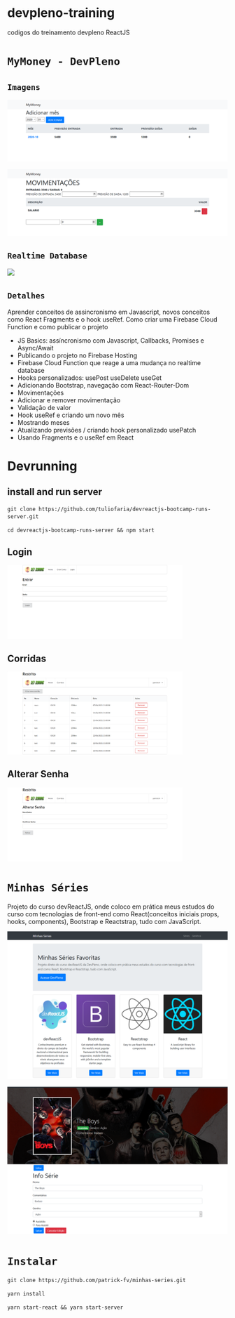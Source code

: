 # devpleno-training

codigos do treinamento devpleno ReactJS 

# `MyMoney - DevPleno`

## `Imagens`
[![](./my-money/images/image1.png)]('https://github.com/patrick-fv/my-money/blob/master/images/image1.png?raw=true')

[![](./my-money/images/image2.png)]('https://github.com/patrick-fv/my-money/blob/master/images/image2.png?raw=true')

## `Realtime Database`

[![](./images/image_database.png)]('https://github.com/patrick-fv/my-money/blob/master/images/image_database.png?raw=true')

## `Detalhes`

 Aprender conceitos de assincronismo em Javascript, novos conceitos como React Fragments e o hook useRef. Como criar uma Firebase Cloud Function e como publicar o projeto

- JS Basics: assíncronismo com Javascript, Callbacks, Promises e Async/Await
- Publicando o projeto no Firebase Hosting
- Firebase Cloud Function que reage a uma mudança no realtime database
- Hooks personalizados: usePost useDelete useGet
- Adicionando Bootstrap, navegação com React-Router-Dom
- Movimentações
- Adicionar e remover movimentação
- Validação de valor
- Hook useRef e criando um novo mês
- Mostrando meses
- Atualizando previsões / criando hook personalizado usePatch
- Usando Fragments e o useRef em React

# Devrunning

## install and run server

` git clone https://github.com/tuliofaria/devreactjs-bootcamp-runs-server.git `

`cd devreactjs-bootcamp-runs-server && npm start`

## Login
<img src="./devrunning/screenshot/img1.png" alt="about_screen" style="width:400px;" width=400 >

## Corridas
<img src="./devrunning/screenshot/img2.png" alt="about_screen" style="width:400px;" width=400 >

## Alterar Senha
<img src="./devrunning/screenshot/img3.png" alt="about_screen" style="width:400px;" width=400 >

# `Minhas Séries`

Projeto do curso devReactJS, onde coloco em prática meus estudos do curso com tecnologias de front-end como React(conceitos iniciais props, hooks, components), Bootstrap e Reactstrap, tudo com JavaScript.


[![](./minhas-series/image/img2.png)](https://github.com/patrick-fv/minhas-series/blob/master/image/img2.png?raw=true)

[![](./minhas-series/image/img1.png)](https://github.com/patrick-fv/minhas-series/blob/master/image/img1.png?raw=true)

# `Instalar`

`git clone https://github.com/patrick-fv/minhas-series.git`

`yarn install`

`yarn start-react && yarn start-server`
